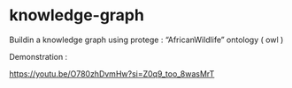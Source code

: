 # knowledge-graph
Buildin a knowledge graph using protege :   “AfricanWildlife” ontology ( owl )

Demonstration : 

https://youtu.be/O780zhDvmHw?si=Z0q9_too_8wasMrT
